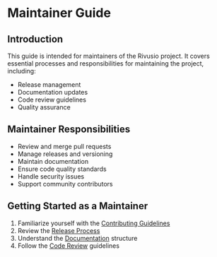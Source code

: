 # Maintainer Guide

## Introduction

This guide is intended for maintainers of the Rivusio project. It covers essential processes and responsibilities for maintaining the project, including:

- Release management
- Documentation updates
- Code review guidelines
- Quality assurance

## Maintainer Responsibilities

- Review and merge pull requests
- Manage releases and versioning
- Maintain documentation
- Ensure code quality standards
- Handle security issues
- Support community contributors

## Getting Started as a Maintainer

1. Familiarize yourself with the [Contributing Guidelines](../contributing.md)
2. Review the [Release Process](release-process.md)
3. Understand the [Documentation](documentation.md) structure
4. Follow the [Code Review](code-review.md) guidelines